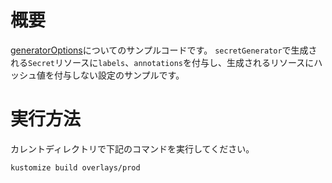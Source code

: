 # 概要

[generatorOptions](https://kubectl.docs.kubernetes.io/references/kustomize/generatoroptions/)についてのサンプルコードです。
`secretGenerator`で生成される`Secret`リソースに`labels`、`annotations`を付与し、生成されるリソースにハッシュ値を付与しない設定のサンプルです。

# 実行方法

カレントディレクトリで下記のコマンドを実行してください。

```sh
kustomize build overlays/prod
```
